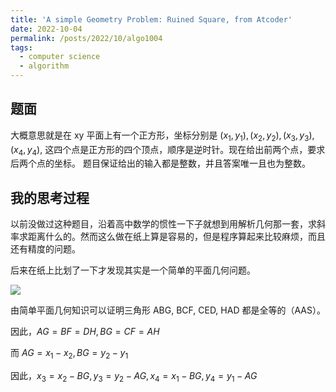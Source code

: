 ```yaml
---
title: 'A simple Geometry Problem: Ruined Square, from Atcoder'
date: 2022-10-04
permalink: /posts/2022/10/algo1004
tags:
  - computer science
  - algorithm
---
```


## 题面

大概意思就是在 xy 平面上有一个正方形，坐标分别是 $(x_1, y_1), (x_2, y_2), (x_3, y_3), (x_4, y_4)$, 这四个点是正方形的四个顶点，顺序是逆时针。现在给出前两个点，要求后两个点的坐标。
题目保证给出的输入都是整数，并且答案唯一且也为整数。

## 我的思考过程

以前没做过这种题目，沿着高中数学的惯性一下子就想到用解析几何那一套，求斜率求距离什么的。然而这么做在纸上算是容易的，但是程序算起来比较麻烦，而且还有精度的问题。

后来在纸上比划了一下才发现其实是一个简单的平面几何问题。

![](https://github.com/tiebreaker4869/images/blob/main/post/algo1005.png?raw=true)

由简单平面几何知识可以证明三角形 ABG, BCF, CED, HAD 都是全等的（AAS）。

因此，$AG = BF = DH, BG = CF = AH$

而 $AG = x_1 - x_2, BG = y_2 - y_1$

因此，$x_3 = x_2 - BG, y_3 = y_2 - AG, x_4 = x_1 - BG, y_4 = y_1 - AG$